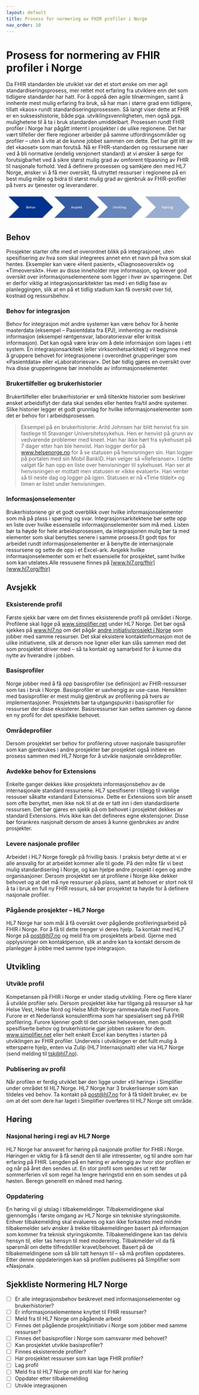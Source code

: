 ```yaml
---
layout: default
title: Prosess for normering av FHIR profiler i Norge
nav_order: 10
---
```


# Prosess for normering av FHIR profiler i Norge

Da FHIR standarden ble utviklet var det et stort ønske om mer agil standardiseringsprosess, mer rettet mot erfaring fra utviklere enn det som tidligere standarder har hatt. For å oppnå den agile tilnærmingen, samt å innhente mest mulig erfaring fra bruk, så har man i større grad enn tidligere, tillatt «kaos» rundt standardiseringsprosessen. Så langt viser dette at FHIR er en suksesshistorie, både pga. utviklingsvennligheten, men også pga. mulighetene til å ta i bruk standarden umiddelbart. Prosessen rundt FHIR profiler i Norge har pågått internt i prosjekter i de ulike regionene. Det har vært tilfeller der flere regioner arbeider på samme utfordringsområder og profiler – uten å vite at de kunne jobbet sammen om dette. Det har gitt litt av det «kaoset» som man forutså. Nå er FHIR-standarden og ressursene nær ved å bli normative (endelig versjonert standard) at vi ønsker å sørge for forutsigbarhet ved å sikre størst mulig grad av omforent tilpasning av FHIR til nasjonale forhold. Ved å definere prosessen og samkjøre den med HL7 Norge, ønsker vi å få mer oversikt, få utnyttet ressurser i regionene på en best mulig måte og bidra til størst mulig grad av gjenbruk av FHIR-profiler på tvers av tjenester og leverandører.  

![HL7 Norge normeringsprosess](../images/HL7-Norge-prosess.png)

## Behov

Prosjekter starter ofte med et overordnet blikk på integrasjoner, uten spesifisering av hva som skal integreres annet enn et navn på hva som skal hentes. Eksempler kan være «Hent pasient», «Diagnoseoversikt» og «Timeoversikt». Hver av disse inneholder mye informasjon, og krever god oversikt over informasjonselementene som ligger i hver av spørringene. Det er derfor viktig at integrasjonsarkitekter tas med i en tidlig fase av planleggingen, slik at en på et tidlig stadium kan få oversikt over tid, kostnad og ressursbehov.

### Behov for integrasjon

Behov for integrasjon mot andre systemer kan være behov for å hente masterdata (eksempel – Pasientdata fra EPJ), innhenting av medisinsk informasjon (eksempel røntgensvar, laboratoriesvar eller kritisk informasjon). Det kan også være krav om å dele informasjon som lages i ett system. En integrasjonsarkitekt (eller virksomhetsarkitekt) vil begynne med å gruppere behovet for integrasjonene i overordnet grupperinger som «Pasientdata» eller «Laboratoriesvar». Det bør tidlig gjøres en oversikt over hva disse grupperingene bør inneholde av informasjonselementer.

### Brukertilfeller og brukerhistorier

Brukertilfeller eller brukerhistorier er små tiltenkte historier som beskriver ønsket arbeidsflyt der data skal sendes eller hentes fra/til andre systemer. Slike historier legger et godt grunnlag for hvilke informasjonselementer som det er behov for i arbeidsprosessen.

>Eksempel på en brukerhistorie: Arild Johnsen har blitt henvist fra sin fastlege til Stavanger Universitetssykehus. Hen er henvist på grunn av vedvarende problemer med kneet. Han har ikke hørt fra sykehuset på 7 dager etter han ble henvist. Han logger derfor på www.helsenorge.no for å se statusen på henvisningen sin. Han logger på portalen med sin Mobil BankID. Han velger så «Referanser». I dette valget får han opp en liste over henvisninger til sykehuset. Han ser at henvisningen er mottatt men statusen er «Ikke evaluert». Han venter så til neste dag og logger på igjen. Statusen er nå «Time tildelt» og timen er listet under henvisningen.

### Informasjonselementer

Brukerhistoriene gir et godt overblikk over hvilke informasjonselementer som må på plass i spørring og svar. Integrasjonsarkitektene bør sette opp en liste over hvilke essensielle informasjonselementer som må med. Listen bør ta høyde for hele arbeidsprosessen, da integrasjonen mulig bør ta med elementer som skal benyttes senere i samme prosess.Et godt tips for arbeidet rundt informasjonselementer er å benytte de internasjonale ressursene og sette de opp i et Excel-ark. Avsjekk hvilke informasjonselementer som er helt essensielle for prosjektet, samt hvilke som kan utelates.Alle ressusene finnes på [www.hl7.org/fhir](www.hl7.org/fhir)

## Avsjekk

### Eksisterende profil

Første sjekk bør være om det finnes eksisterende profil på området i Norge. Profilene skal ligge på www.simplifier.net under HL7 Norge. Det bør også sjekkes på www.hl7.no om det pågår [andre initiativ/prosjekt i Norge](https://hl7norway.github.io/best-practice/docs/activities-norway.html) som jobber med samme ressurser. Det skal eksistere kontaktinformasjon mot de ulike initiativene, slik at dersom noe ligner eller kan slås sammen med det som prosjektet driver med – så ta kontakt og samarbeid for å kunne dra nytte av hverandre i jobben.  

### Basisprofiler

Norge jobber med å få opp  basisprofiler (se definisjon) av FHIR-ressurser som tas i bruk i Norge.  Basisprofiler er uavhengig av use-case. Hensikten med basisprofiler er mest mulig gjenbruk av profilering på tvers av implementasjoner. Prosjektets bør ta utgangspunkt i basisprofiler for ressurser der disse eksisterer. Basisressurser kan settes sammen og danne en ny profil for det spesifikke behovet.  

### Områdeprofiler
Dersom prosjektet ser behov for profilering utover nasjonale basisprofiler som kan gjenbrukes i andre prosjekter bør prosjektet også initiere en prosess sammen med HL7 Norge for å utvikle nasjonale områdeprofiler.

### Avdekke behov for Extensions

Enkelte ganger dekkes ikke prosjektets informasjonsbehov av de internasjonale standard ressursene.  HL7 spesifiserer i tillegg til vanlige ressuser såkalte «standard Extensions». Dette er Extensions som blir ansett som ofte benyttet, men ikke nok til at de er tatt inn i den standardiserte ressursen. Det bør gjøres en sjekk på om behovet i prosjektet dekkes av standard Extensions.  Hvis ikke kan det defineres egne ekstensjoner. Disse bør forankres nasjonalt dersom de anses å kunne gjenbrukes av andre prosjekter.

### Levere nasjonale profiler

Arbeidet i HL7 Norge foregår på frivillig basis. I praksis betyr dette at vi er alle ansvalig for at arbeidet kommer alle til gode. På den måte får vi best mulig standardisering i Norge, og kan hjelpe andre prosjekt i egen og andre organisasjoner. Dersom prosjektet ser at profilene i Norge ikke dekker behovet og at det må nye ressurser på plass, samt at behovet er stort nok til å ta i bruk en full ny FHIR ressurs, så bør prosjektet ta høyde for å definere nasjonale profiler.  



### Pågående prosjekter – HL7 Norge

HL7 Norge har som mål å få oversikt over pågående profileringsarbeid på FHIR i Norge. For å få til dette trenger vi deres hjelp. Ta kontakt med HL7 Norge på post@hl7.no og meld fra om prosjektets arbeid. Gjerne med opplysninger om kontaktperson, slik at andre kan ta kontakt dersom de planlegger å jobbe med samme type integrasjon.

## Utvikling

### Utvikle profil

Kompetansen på FHIR i Norge er under stadig utvikling. Flere og flere klarer å utvikle profiler selv. Dersom prosjektet ikke har tilgang på ressurser så har Helse Vest, Helse Nord og Helse Midt-Norge rammeavtale med Furore. Furore er et Nederlansk konsulentfirma som har spesialisert seg på FHIR profilering.  Furore kjenner godt til det norske helsevesen, men godt spesifiserte behov og brukerhistorie gjør jobben raskere for dem. www.simplifier.net eller helt enkelt Excel kan benyttes i starten på utviklingen av FHIR profiler. Underveis i utviklingen er det fullt mulig å etterspørre hjelp, enten via Zulip (HL7 Internasjonalt) eller via HL7 Norge (send melding til tsk@hl7.no).  

### Publisering av profil

Når profilen er ferdig utviklet bør den ligge under «til høring» i Simplifier under området til HL7 Norge. HL7 Norge har 3 brukerlisenser som kan tildeles ved behov. Ta kontakt på post@hl7.no for å få tildelt bruker, ev. be om at det som dere har laget i Simplifier overføres til HL7 Norge sitt område.  

## Høring

### Nasjonal høring i regi av HL7 Norge

HL7 Norge har ansvaret for høring på nasjonale profiler for FHIR i Norge. Høringen er viktig for å få sendt den til alle intressenter, og til andre som har erfaring på FHIR. Lengden på en høring er avhengig av hvor stor profilen er og når på året den sendes ut. En stor profil som sendes ut rett før sommerferien vil som regel ha lengre høringstid enn en som sendes ut på høsten. Beregn generellt en måned med høring.  

### Oppdatering

En høring vil gi utslag i tilbakemeldinger. Tilbakemeldingene skal gjennomgås i første omgang av HL7 Norge sin tekniske styringskomite.  Enhver tilbakemelding skal evalueres og kan ikke forkastes med mindre tilbakemelder selv ønsker å trekke tilbakemeldingen basert på informasjon som kommer fra teknisk styringskomite. Tilbakemeldingene kan tas delvis hensyn til, eller tas hensyn til med moderering. Tilbakmelder vil da få spørsmål om dette tilfredstiller kravet/behovet. Basert på de tilbakemeldingene som så blir tatt hensyn til – så må profilen oppdateres. Etter denne oppdateringen kan så profilen publiseres på Simplifier som «Nasjonal».  

## Sjekkliste Normering HL7 Norge

- [ ] Er alle integrasjonsbehov beskrevet med informasjonselementer og brukerhistorier?
- [ ] Er informasjonselementene knyttet til FHIR ressurser?
- [ ] Meld fra til HL7 Norge om pågående arbeid
- [ ] Finnes det pågående prosjekt/initiativ i Norge som jobber med samme ressurser?
- [ ] Finnes det basisprofiler i Norge som samsvarer med behovet?
- [ ] Kan prosjektet utvikle basisprofiler?
- [ ] Finnes eksisterende profiler?
- [ ] Har prosjektet ressurser som kan lage FHIR profiler?
- [ ] Lag profil
- [ ] Meld fra til HL7 Norge om profil klar for høring
- [ ] Oppdater etter tilbakemelding
- [ ] Utvikle integrasjonen
